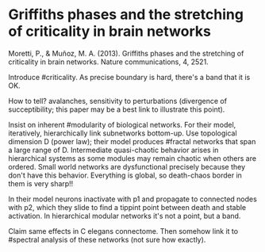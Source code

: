 # Griffiths phases and the stretching of criticality in brain networks

Moretti, P., & Muñoz, M. A. (2013). Griffiths phases and the stretching of criticality in brain networks. Nature communications, 4, 2521.

Introduce #criticality. As precise boundary is hard, there's a band that it is OK. 

How to tell? avalanches, sensitivity to perturbations (divergence of succeptibility; this paper may be a best link to illustrate this point). 

Insist on inherent #modularity of biological networks. For their model, iteratively, hierarchically link subnetworks bottom-up. Use topological dimension D (power law); their model produces #fractal networks that span a large range of D. Intermediate quasi-chaotic behavior arises in hierarchical systems as some modules may remain chaotic when others are ordered. Small world networks are dysfunctional precisely because they don't have this behavior. Everything is global, so death-chaos border in them is very sharp!! 

In their model neurons inactivate with p1 and propagate to connected nodes with p2, which they slide to find a tippint point between death and stable activation. In hierarchical modular networks it's not a point, but a band. 

Claim same effects in C elegans connectome. Then somehow link it to #spectral analysis of these networks (not sure how exactly).